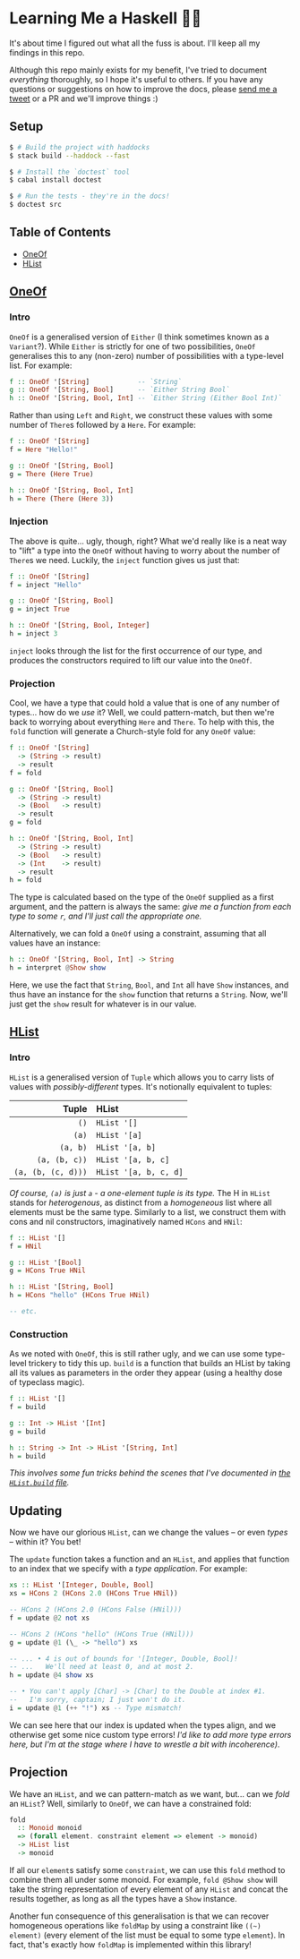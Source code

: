 # Learning Me a Haskell 🎩✨

It's about time I figured out what all the fuss is about. I'll keep all my
findings in this repo.

Although this repo mainly exists for my benefit, I've tried to document
*everything* thoroughly, so I hope it's useful to others. If you have any
questions or suggestions on how to improve the docs, please [send me a
tweet](https://www.twitter.com/am_i_tom) or a PR and we'll improve things :)

## Setup

```bash
$ # Build the project with haddocks
$ stack build --haddock --fast

$ # Install the `doctest` tool
$ cabal install doctest

$ # Run the tests - they're in the docs!
$ doctest src
```

## Table of Contents

- [OneOf](#oneof)
- [HList](#hlist)

## [OneOf](/src/OneOf/Types.hs#L38-L40)

### Intro

`OneOf` is a generalised version of `Either` (I think sometimes known as a
`Variant`?). While `Either` is strictly for one of two possibilities, `OneOf`
generalises this to any (non-zero) number of possibilities with a type-level
list. For example:

```haskell
f :: OneOf '[String]            -- `String`
g :: OneOf '[String, Bool]      -- `Either String Bool`
h :: OneOf '[String, Bool, Int] -- `Either String (Either Bool Int)`
```

Rather than using `Left` and `Right`, we construct these values with some
number of `There`s followed by a `Here`. For example:

```haskell
f :: OneOf '[String]
f = Here "Hello!"

g :: OneOf '[String, Bool]
g = There (Here True)

h :: OneOf '[String, Bool, Int]
h = There (There (Here 3))
```

### Injection

The above is quite... ugly, though, right? What we'd really like is a neat way
to "lift" a type into the `OneOf` without having to worry about the number of
`There`s we need. Luckily, the `inject` function gives us just that:

```haskell
f :: OneOf '[String]
f = inject "Hello"

g :: OneOf '[String, Bool]
g = inject True

h :: OneOf '[String, Bool, Integer]
h = inject 3
```

`inject` looks through the list for the first occurrence of our type, and
produces the constructors required to lift our value into the `OneOf`.

### Projection

Cool, we have a type that could hold a value that is one of any number of
types... how do we _use_ it? Well, we could pattern-match, but then we're back
to worrying about everything `Here` and `There`. To help with this, the `fold`
function will generate a Church-style fold for any `OneOf` value:

```haskell
f :: OneOf '[String]
  -> (String -> result)
  -> result
f = fold

g :: OneOf '[String, Bool]
  -> (String -> result)
  -> (Bool   -> result)
  -> result
g = fold

h :: OneOf '[String, Bool, Int]
  -> (String -> result)
  -> (Bool   -> result)
  -> (Int    -> result)
  -> result
h = fold
```

The type is calculated based on the type of the `OneOf` supplied as a first
argument, and the pattern is always the same: _give me a function from each
type to some `r`, and I'll just call the appropriate one._

Alternatively, we can fold a `OneOf` using a constraint, assuming that all
values have an instance:

```haskell
h :: OneOf '[String, Bool, Int] -> String
h = interpret @Show show
```

Here, we use the fact that `String`, `Bool`, and `Int` all have `Show`
instances, and thus have an instance for the `show` function that returns a
`String`. Now, we'll just get the `show` result for whatever is in our value.

## [HList](/src/HList/Types.hs#L43-L45)

### Intro

`HList` is a generalised version of `Tuple` which allows you to carry lists of
values with *possibly-different* types. It's notionally equivalent to tuples:

| Tuple              | HList                 |
| ------------------:|:--------------------- |
| `()`               | `HList '[]`           |
| `(a)`              | `HList '[a]`          |
| `(a, b)`           | `HList '[a, b]`       |
| `(a, (b, c))`      | `HList '[a, b, c]`    |
| `(a, (b, (c, d)))` | `HList '[a, b, c, d]` |

_Of course, `(a)` is just `a` - a one-element tuple _is_ its type._ The H in
`HList` stands for *heterogenous*, as distinct from a _homogeneous_ list where
all elements must be the same type. Similarly to a list, we construct them with
cons and nil constructors, imaginatively named `HCons` and `HNil`:

```haskell
f :: HList '[]
f = HNil

g :: HList '[Bool]
g = HCons True HNil

h :: HList '[String, Bool]
h = HCons "hello" (HCons True HNil)

-- etc.
```

### Construction

As we noted with `OneOf`, this is still rather ugly, and we can use some
type-level trickery to tidy this up. `build` is a function that builds an HList
by taking all its values as parameters in the order they appear (using a
healthy dose of typeclass magic).

```haskell
f :: HList '[]
f = build

g :: Int -> HList '[Int]
g = build

h :: String -> Int -> HList '[String, Int]
h = build
```

_This involves some fun tricks behind the scenes that I've documented in [the
`HList.build` file](src/HList/Build.hs)._

## Updating

Now we have our glorious `HList`, can we change the values – or even _types_ –
within it? You bet!

The `update` function takes a function and an `HList`, and applies that
function to an index that we specify with a *type application*. For example:

```haskell
xs :: HList '[Integer, Double, Bool]
xs = HCons 2 (HCons 2.0 (HCons True HNil))

-- HCons 2 (HCons 2.0 (HCons False (HNil)))
f = update @2 not xs

-- HCons 2 (HCons "hello" (HCons True (HNil)))
g = update @1 (\_ -> "hello") xs

-- ... • 4 is out of bounds for '[Integer, Double, Bool]!
-- ...   We'll need at least 0, and at most 2.
h = update @4 show xs

-- • You can't apply [Char] -> [Char] to the Double at index #1.
--   I'm sorry, captain; I just won't do it.
i = update @1 (++ "!") xs -- Type mismatch!
```

We can see here that our index is updated when the types align, and we
otherwise get some nice custom type errors! _I'd like to add more type errors
here, but I'm at the stage where I have to wrestle a bit with incoherence)_.

## Projection

We have an `HList`, and we can pattern-match as we want, but... can we _fold_
an `HList`? Well, similarly to `OneOf`, we can have a constrained fold:

```haskell
fold
  :: Monoid monoid
  => (forall element. constraint element => element -> monoid)
  -> HList list
  -> monoid
```

If all our `element`s satisfy some `constraint`, we can use this `fold` method
to combine them all under some monoid. For example, `fold @Show show` will take
the string representation of every element of any `HList` and concat the
results together, as long as all the types have a `Show` instance.

Another fun consequence of this generalisation is that we can recover
homogeneous operations like `foldMap` by using a constraint like `((~)
element)` (every element of the list must be equal to some type `element`). In
fact, that's exactly how `foldMap` is implemented within this library!
